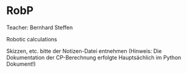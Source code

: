 # RobP
Teacher: Bernhard Steffen

Robotic calculations

Skizzen, etc. bitte der Notizen-Datei entnehmen
(Hinweis: Die Dokumentation der CP-Berechnung erfolgte Hauptsächlich im Python Dokument!)
